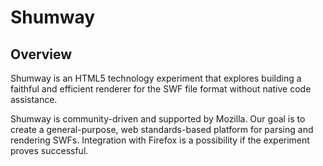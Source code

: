# Shumway


## Overview

Shumway is an HTML5 technology experiment that explores building a faithful
and efficient renderer for the SWF file format without native code
assistance.

Shumway is community-driven and supported by Mozilla. Our goal is to
create a general-purpose, web standards-based platform for parsing and
rendering SWFs. Integration with Firefox is a possibility if the experiment
proves successful.

